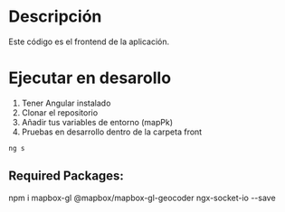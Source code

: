 # Descripción
Este código es el frontend de la aplicación.

# Ejecutar en desarollo
1. Tener Angular instalado
2. Clonar el repositorio 
3. Añadir tus variables de entorno (mapPk)
4. Pruebas en desarrollo dentro de la carpeta front
```
ng s
```

## Required Packages:
npm i mapbox-gl @mapbox/mapbox-gl-geocoder ngx-socket-io --save